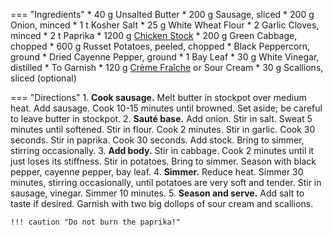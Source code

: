 === "Ingredients"
    * 40 g Unsalted Butter
    * 200 g Sausage, sliced
    * 200 g Onion, minced
    * 1 t Kosher Salt
    * 25 g White Wheat Flour
    * 2 Garlic Cloves, minced
    * 2 t Paprika
    * 1200 g [Chicken Stock](../stocks/meat-stock.md)
    * 200 g Green Cabbage, chopped
    * 600 g Russet Potatoes, peeled, chopped
    * Black Peppercorn, ground
    * Dried Cayenne Pepper, ground
    * 1 Bay Leaf
    * 30 g White Vinegar, distilled
    * To Garnish
        * 120 g [Crème Fraîche](../../sauces/creme-fraiche.md) or Sour Cream
        * 30 g Scallions, sliced (optional)

=== "Directions"
    1. **Cook sausage.** Melt butter in stockpot over medium heat. Add sausage. Cook 10-15 minutes until browned. Set aside; be careful to leave butter in stockpot.
    2. **Sauté base.** Add onion. Stir in salt. Sweat 5 minutes until softened. Stir in flour. Cook 2 minutes. Stir in garlic. Cook 30 seconds. Stir in paprika. Cook 30 seconds. Add stock. Bring to simmer, stirring occasionally.
    3. **Add body.**  Stir in cabbage. Cook 2 minutes until it just loses its stiffness. Stir in potatoes. Bring to simmer. Season with black pepper, cayenne pepper, bay leaf.
    4. **Simmer.** Reduce heat. Simmer 30 minutes, stirring occasionally, until potatoes are very soft and tender. Stir in sausage, vinegar. Simmer 10 minutes.
    5. **Season and serve.** Add salt to taste if desired. Garnish with two big dollops of sour cream and scallions.

    !!! caution "Do not burn the paprika!"

[^1]:
    Mitzewich, John. ["Hungarian Potato and Sausage Soup – Comfortarian Cuisine."](https://foodwishes.blogspot.com/2020/03/hungarian-potato-and-sausage-soup.html) *Food Wishes.* 20 March 2020.
